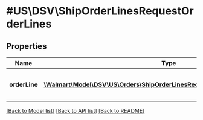 # #US\DSV\ShipOrderLinesRequestOrderLines

## Properties

Name | Type | Description | Notes
------------ | ------------- | ------------- | -------------
**orderLine** | [**\Walmart\Model\DSV\US\Orders\ShipOrderLinesRequestOrderLinesOrderLineInner[]**](ShipOrderLinesRequestOrderLinesOrderLineInner.md) | Information about one order line shipment |


[[Back to Model list]](../) [[Back to API list]](../../Api/US/DSV) [[Back to README]](../../README.md)
